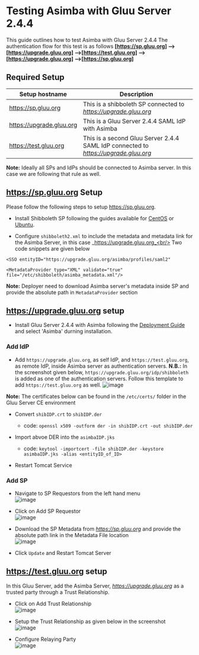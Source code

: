 # Testing Asimba with Gluu Server 2.4.4
This guide outlines how to test Asimba with Gluu Server 2.4.4
The authentication flow for this test is as follows
**[https://sp.gluu.org] --> [https://upgrade.gluu.org] -->[https://test.gluu.org] -->[https://upgrade.gluu.org] -->[https://sp.gluu.org]**

## Required Setup

|Setup hostname|Description|
|--------------|-----------|
|https://sp.gluu.org|This is a shibboleth SP connected to _https://upgrade.gluu.org_|
|https://upgrade.gluu.org| This is a Gluu Server 2.4.4 SAML IdP with Asimba|
|https://test.gluu.org|This is a second Gluu Server 2.4.4 SAML IdP connected to _https://upgrade.gluu.org_ |

**Note:** Ideally all SPs and IdPs should be connected to Asimba server. In this case we are following that rule as well.

## https://sp.gluu.org Setup
Please follow the following steps to setup https://sp.gluu.org.

* Install Shibboleth SP following the guides available for [CentOS](../integrate/apache-saml.md) or [Ubuntu](../integrate/ubuntu-shib-apache.md).

* Configure `shibboleth2.xml` to include the metadata and metadata link for the Asimba Server, in this case _https://upgrade.gluu.org_<br/>
Two code snippets are given below <br/>
```
<SSO entityID="https://upgrade.gluu.org/asimba/profiles/saml2"
```
```
<MetadataProvider type="XML" validate="true" file="/etc/shibboleth/asimba_metadata.xml"/>
```
**Note:** Deployer need to download Asimba server's metadata inside SP and provide the absolute path in `MetadataProvider` section

## https://upgrade.gluu.org setup
* Install Gluu Server 2.4.4 with Asimba following the [Deployment Guide](../deployment/index.md) and select 'Asimba' durning installation. 

### Add IdP
* Add `https://upgrade.gluu.org`, as self IdP, and `https://test.gluu.org`, as remote IdP, inside Asimba
server as authentication servers. **N.B.:** In the screenshot given below, `https://upgrade.gluu.org/idp/shibboleth` is added as one of
the authentication servers. Follow this template to add `https://test.gluu.org` as well.
![image](../img/2.4/asimba.png)

**Note:** The certificates below can be found in the `/etc/certs/` folder in the Gluu Server CE environment

* Convert `shibIDP.crt` to `shibIDP.der`
   - code: ```openssl x509 -outform der -in shibIDP.crt -out shibIDP.der```

* Import abvoe DER into the `asimbaIDP.jks`
   - code: ```keytool -importcert -file shibIDP.der -keystore asimbaIDP.jks -alias <entityID_of_ID>```

* Restart Tomcat Service

### Add SP
* Navigate to SP Requestors from the left hand menu <br/>
![image](../img/2.4/sp-requestor.png)

* Click on Add SP Requestor <br/>
![image](../img/2.4/add-sp-requestor.png)

* Download the SP Metadata from _https://sp.gluu.org_ and provide the absolute path link in the Metadata File location <br/>
![image](../img/2.4/add-sp-requestor1.png)

* Click `Update` and Restart Tomcat Server

## https://test.gluu.org setup
In this Gluu Server, add the Asimba Server, _https://upgrade.gluu.org_ as a trusted party through a Trust Relationship.

* Click on Add Trust Relationship <br/>
![image](../img/2.4/admin_saml_create.png)

* Setup the Trust Relationship as given below in the screenshot <br/>
![image](../img/2.4/tr.png)

* Configure Relaying Party <br/>
![image](../img/2.4/rp_configuration.png)